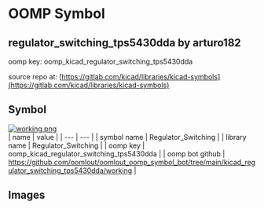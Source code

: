 # OOMP Symbol  
## regulator_switching_tps5430dda  by arturo182  
  
oomp key: oomp_kicad_regulator_switching_tps5430dda  
  
source repo at: [https://gitlab.com/kicad/libraries/kicad-symbols](https://gitlab.com/kicad/libraries/kicad-symbols)  
## Symbol  
  
[![working.png](working_600.png)](working.png)  
| name | value | 
| --- | --- | 
| symbol name | Regulator_Switching | 
| library name | Regulator_Switching | 
| oomp key | oomp_kicad_regulator_switching_tps5430dda | 
| oomp bot github | https://github.com/oomlout/oomlout_oomp_symbol_bot/tree/main/kicad_regulator_switching_tps5430dda/working | 
## Images  
